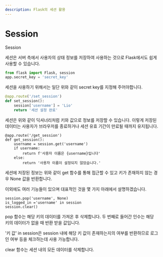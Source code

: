 ```yaml
---
description: Flask의 세션 활용
---
```


# Session

Session

세션은 서버 측에서 사용자의 상태  정보를 저장하여 사용하는 것으로 Flask에서도 쉽게 사용할 수 있습니다.

```python
from flask import Flask, session
app.secret_key = 'secret_key'
```

세션을 사용하기 위해서는 일단 위와 같이 secret key를 지정해 주어야합니다.&#x20;

```python
@app.route('/set_session')
def set_session():
    session['username'] = 'Lio'
    return '세션 설정 완료'
```

세션은 위와 같이 딕셔너리처럼 키와 값으로 정보를 저장할 수 있습니다. 이렇게 저장된 데이터는 사용자가 브라우저를 종료하거나 세션 유효 기간이 만료될 때까지 유지됩니다.

```
@app.route('/get_session')
def get_session():
    username = session.get('username')
    if username:
        return f'사용자 이름은 {username}입니다'
    else:
        return '사용자 이름이 설정되지 않았습니다.'
```

세션에 저장된 정보는 위와 같이 get 함수를 통해 접근할 수 있고 키가 존재하지 않는 경우 None 값을 반환합니다.

이외에도 여러 기능들이 있으며 대표적인 것을 몇 가지 아래에서 설명하겠습니다.

```
session.pop('username', None)
is_logged_in ='username' in session
session.clear()
```

pop 함수는 해당 키의 데이터를 가져온 후 삭제합니다. 두 번째로 들어간 인수는 해당 키의 데이터가 없을 때 반환 받을 값입니다.

'키 값' in session은 session 내에 해당 키 값이 존재하는지의 여부를 반환하므로 로그인 여부 등을 체크하는데 사용 가능합니다.

clear 함수는 세션 내의 모든 데이터를 삭제합니다.

